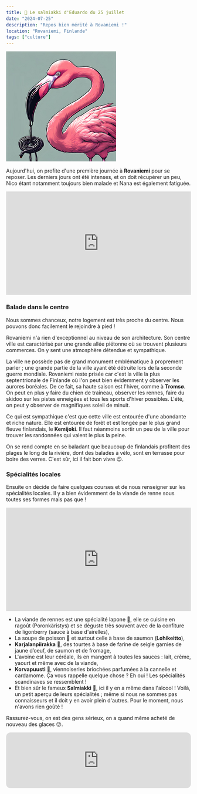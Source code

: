 ```yaml
---
title: 🍬 Le salmiakki d'Eduardo du 25 juillet
date: "2024-07-25"
description: "Repos bien mérité à Rovaniemi !"
location: "Rovaniemi, Finlande"
tags: ["culture"]
---
```


![Salmiakki d'Eduardo](../salmiakki_eduardo.png)

Aujourd'hui, on profite d'une première journée à **Rovaniemi** pour se reposer. Les derniers jours ont été intenses, et on doit récupérer un peu, Nico étant notamment toujours bien malade et Nana est également fatiguée.

<div style="width: 100%; height: 0; position: relative; padding-bottom: 56%;"><iframe src="https://giphy.com/embed/d5mI2F3MxCTJu" style="top: 0; left: 0; width: 100%; height: 100%; position: absolute; border: 0;" allowfullscreen scrolling="no" allow="encrypted-media;" class="giphy-embed"></iframe></div> 

### Balade dans le centre
Nous sommes chanceux, notre logement est très proche du centre. Nous pouvons donc facilement le rejoindre à pied !

Rovaniemi n'a rien d'exceptionnel au niveau de son architecture. Son centre ville est caractérisé par une grande allée piétonne où se trouvent plusieurs commerces. On y sent une atmosphère détendue et sympathique.
 
La ville ne possède pas de grand monument emblématique à proprement parler ; une grande partie de la ville ayant été détruite lors de la seconde guerre mondiale. Rovaniemi reste prisée car c'est la ville la plus septentrionale de Finlande où l'on peut bien évidemment y observer les aurores boréales. De ce fait, sa haute saison est l'hiver, comme à **Tromsø**. On peut en plus y faire du chien de traîneau, observer les rennes, faire du skidoo sur les pistes enneigées et tous les sports d'hiver possibles. L'été, on peut y observer de magnifiques soleil de minuit.

Ce qui est sympathique c'est que cette ville est entourée d'une abondante et riche nature. Elle est entourée de forêt et est longée par le plus grand fleuve finlandais, le **Kemijoki**. Il faut néanmoins sortir un peu de la ville pour trouver les randonnées qui valent le plus la peine.

On se rend compte en se baladant que beaucoup de finlandais profitent des plages le long de la rivière, dont des balades à vélo, sont en terrasse pour boire des verres. C'est sûr, ici il fait bon vivre 😉.

### Spécialités locales
Ensuite on décide de faire quelques courses et de nous renseigner sur les spécialités locales. Il y a bien évidemment de la viande de renne sous toutes ses formes mais pas que !

<div style="width: 100%; height: 0; position: relative; padding-bottom: 56%;"><iframe src="https://giphy.com/embed/kEpZbotb67Vq3XACHn" style="top: 0; left: 0; width: 100%; height: 100%; position: absolute; border: 0;" allowfullscreen scrolling="no" allow="encrypted-media;" class="giphy-embed"></iframe></div> 

- La viande de rennes est une spécialité lapone 🥩, elle se cuisine en ragoût (Poronkäristys) et se déguste très souvent avec de la confiture de ligonberry (sauce à base d'airelles),
- La soupe de poisson 🍲 et surtout celle à base de saumon (**Lohikeitto**), 
- **Karjalanpiirakka** 🥧, des tourtes à base de farine de seigle garnies de jaune d’oeuf, de saumon et de fromage, 
- L'avoine est leur céréale, ils en mangent à toutes les sauces : lait, crème, yaourt et même avec de la viande, 
-  **Korvapuusti** 🥮, viennoiseries briochées parfumées à la cannelle et cardamome. Ça vous rappelle quelque chose ? Eh oui ! Les spécialités scandinaves se ressemblent ! 
- Et bien sûr le fameux **Salmiakki** 🍬, ici il y en a même dans l'alcool ! 
Voilà, un petit aperçu de leurs spécialités ; même si nous ne sommes pas connaisseurs et il doit y en avoir plein d'autres. Pour le moment, nous n'avons rien goûté ! 

Rassurez-vous, on est des gens sérieux, on a quand même acheté de nouveau des glaces 😜.

<iframe style="border-radius:12px" src="https://open.spotify.com/embed/track/6naxalmIoLFWR0siv8dnQQ?utm_source=generator" width="100%" height="152" frameBorder="0" allow="autoplay; clipboard-write; encrypted-media; picture-in-picture" loading="lazy"></iframe>